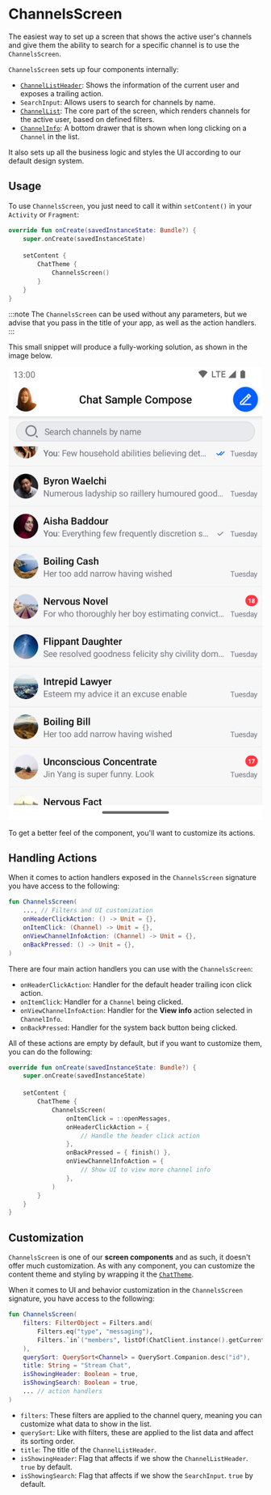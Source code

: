 # ChannelsScreen

The easiest way to set up a screen that shows the active user's channels and give them the ability to search for a specific channel is to use the `ChannelsScreen`.

`ChannelsScreen` sets up four components internally:

* [`ChannelListHeader`](./02-channel-list-header.md): Shows the information of the current user and exposes a trailing action.
* `SearchInput`: Allows users to search for channels by name. <!-- TODO WIP PAGE -->
* [`ChannelList`](./03-channel-list.md): The core part of the screen, which renders channels for the active user, based on defined filters.
* [`ChannelInfo`](./04-channel-info.md): A bottom drawer that is shown when long clicking on a `Channel` in the list.

It also sets up all the business logic and styles the UI according to our default design system.

## Usage

To use `ChannelsScreen`, you just need to call it within `setContent()` in your `Activity` or `Fragment`:

```kotlin
override fun onCreate(savedInstanceState: Bundle?) {
    super.onCreate(savedInstanceState)

    setContent {
        ChatTheme {
            ChannelsScreen()
        }
    }
}
```

:::note 
The `ChannelsScreen` can be used without any parameters, but we advise that you pass in the title of your app, as well as the action handlers.
:::

This small snippet will produce a fully-working solution, as shown in the image below.

![The ChannelsScreen Component](../../assets/compose_default_channels_screen_component.png) 

To get a better feel of the component, you'll want to customize its actions.

## Handling Actions

When it comes to action handlers exposed in the `ChannelsScreen` signature you have access to the following:

```kotlin
fun ChannelsScreen(
	..., // Filters and UI customization
    onHeaderClickAction: () -> Unit = {},
    onItemClick: (Channel) -> Unit = {},
    onViewChannelInfoAction: (Channel) -> Unit = {},
    onBackPressed: () -> Unit = {},
)
```

There are four main action handlers you can use with the `ChannelsScreen`:

* `onHeaderClickAction`: Handler for the default header trailing icon click action.
* `onItemClick`: Handler for a `Channel` being clicked.
* `onViewChannelInfoAction`: Handler for the **View info** action selected in `ChannelInfo`. 
* `onBackPressed`: Handler for the system back button being clicked.

All of these actions are empty by default, but if you want to customize them, you can do the following:

```kotlin
override fun onCreate(savedInstanceState: Bundle?) {
    super.onCreate(savedInstanceState)

    setContent {
        ChatTheme {
            ChannelsScreen(
                onItemClick = ::openMessages,
                onHeaderClickAction = {
                    // Handle the header click action
                },
                onBackPressed = { finish() },
                onViewChannelInfoAction = {
                    // Show UI to view more channel info
                },
            )
        }
    }
}
```

## Customization

`ChannelsScreen` is one of our **screen components** and as such, it doesn't offer much customization. As with any component, you can customize the content theme and styling by wrapping it the [`ChatTheme`](../02-general-customization/01-chat-theme.md).

When it comes to UI and behavior customization in the `ChannelsScreen` signature, you have access to the following:

```kotlin
fun ChannelsScreen(
    filters: FilterObject = Filters.and(
        Filters.eq("type", "messaging"),
        Filters.`in`("members", listOf(ChatClient.instance().getCurrentUser()?.id ?: ""))
    ),
    querySort: QuerySort<Channel> = QuerySort.Companion.desc("id"),
    title: String = "Stream Chat",
    isShowingHeader: Boolean = true,
    isShowingSearch: Boolean = true,
    ... // action handlers
)
```

* `filters`: These filters are applied to the channel query, meaning you can customize what data to show in the list.
* `querySort`: Like with filters, these are applied to the list data and affect its sorting order.
* `title`: The title of the `ChannelListHeader`.
* `isShowingHeader`: Flag that affects if we show the `ChannelListHeader`. `true` by default.
* `isShowingSearch`: Flag that affects if we show the `SearchInput`. `true` by default.

<!-- TODO WIP PAGE If you want to build a custom Channels screen UI or override the default the behavior, follow our [Building Custom Screens](../07-guides/06-building-custom-screens.md) guide. -->
